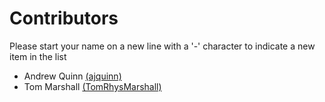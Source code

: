 # Contributors

Please start your name on a new line with a '-' character to indicate a new item in the list

 - Andrew Quinn [(ajquinn)](https://github.com/AJQuinn)
 - Tom Marshall [(TomRhysMarshall)](https://git.fmrib.ox.ac.uk/marshall)

